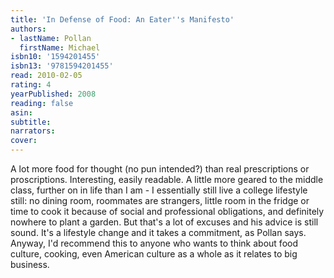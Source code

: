 ```yaml
---
title: 'In Defense of Food: An Eater''s Manifesto'
authors:
- lastName: Pollan
  firstName: Michael
isbn10: '1594201455'
isbn13: '9781594201455'
read: 2010-02-05
rating: 4
yearPublished: 2008
reading: false
asin:
subtitle:
narrators:
cover:
---
```

A lot more food for thought (no pun intended?) than real prescriptions or proscriptions. Interesting, easily readable. A little more geared to the middle class, further on in life than I am - I essentially still live a college lifestyle still: no dining room, roommates are strangers, little room in the fridge or time to cook it because of social and professional obligations, and definitely nowhere to plant a garden. But that's a lot of excuses and his advice is still sound. It's a lifestyle change and it takes a commitment, as Pollan says. Anyway, I'd recommend this to anyone who wants to think about food culture, cooking, even American culture as a whole as it relates to big business.